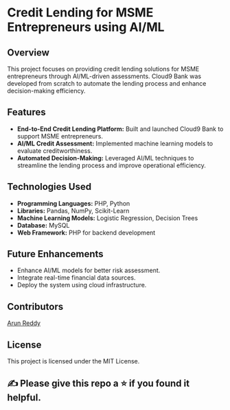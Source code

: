 # Credit Lending for MSME Entrepreneurs using AI/ML

## Overview
This project focuses on providing credit lending solutions for MSME entrepreneurs through AI/ML-driven assessments. Cloud9 Bank was developed from scratch to automate the lending process and enhance decision-making efficiency.

## Features
- **End-to-End Credit Lending Platform:** Built and launched Cloud9 Bank to support MSME entrepreneurs.  
- **AI/ML Credit Assessment:** Implemented machine learning models to evaluate creditworthiness.  
- **Automated Decision-Making:** Leveraged AI/ML techniques to streamline the lending process and improve operational efficiency.  

## Technologies Used
- **Programming Languages:** PHP, Python  
- **Libraries:** Pandas, NumPy, Scikit-Learn  
- **Machine Learning Models:** Logistic Regression, Decision Trees  
- **Database:** MySQL  
- **Web Framework:** PHP for backend development
## Future Enhancements
- Enhance AI/ML models for better risk assessment.  
- Integrate real-time financial data sources.  
- Deploy the system using cloud infrastructure.  

## Contributors
[Arun Reddy](https://github.com/Arun-reddy22)  

## License
This project is licensed under the MIT License.  


## ✍️ Please give this repo a ⭐ if you found it helpful.
